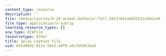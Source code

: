 ```yaml
---
content_type: resource
description: ''
file: /media/courses/9-20-animal-behavior-fall-2013/645a0b82911e50e2a9f9a9cfe69634ad_472229.vtt
file_type: application/x-subrip
learning_resource_types: []
ocw_type: OCWFile
resourcetype: Other
title: 3play caption file
uid: 645a0b82-911e-50e2-a9f9-a9cfe69634ad
---
```

